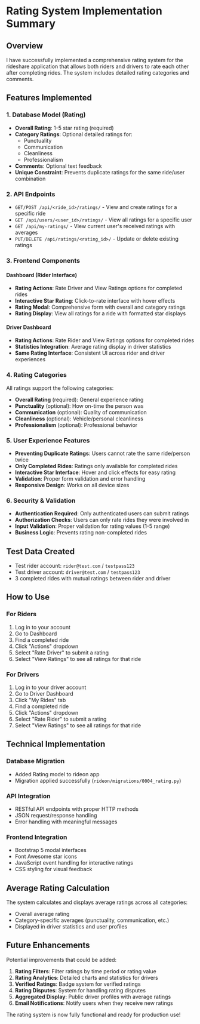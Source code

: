 # Rating System Implementation Summary

## Overview
I have successfully implemented a comprehensive rating system for the rideshare application that allows both riders and drivers to rate each other after completing rides. The system includes detailed rating categories and comments.

## Features Implemented

### 1. Database Model (Rating)
- **Overall Rating**: 1-5 star rating (required)
- **Category Ratings**: Optional detailed ratings for:
  - Punctuality
  - Communication  
  - Cleanliness
  - Professionalism
- **Comments**: Optional text feedback
- **Unique Constraint**: Prevents duplicate ratings for the same ride/user combination

### 2. API Endpoints
- `GET/POST /api/<ride_id>/ratings/` - View and create ratings for a specific ride
- `GET /api/users/<user_id>/ratings/` - View all ratings for a specific user
- `GET /api/my-ratings/` - View current user's received ratings with averages
- `PUT/DELETE /api/ratings/<rating_id>/` - Update or delete existing ratings

### 3. Frontend Components

#### Dashboard (Rider Interface)
- **Rating Actions**: Rate Driver and View Ratings options for completed rides
- **Interactive Star Rating**: Click-to-rate interface with hover effects
- **Rating Modal**: Comprehensive form with overall and category ratings
- **Rating Display**: View all ratings for a ride with formatted star displays

#### Driver Dashboard
- **Rating Actions**: Rate Rider and View Ratings options for completed rides
- **Statistics Integration**: Average rating display in driver statistics
- **Same Rating Interface**: Consistent UI across rider and driver experiences

### 4. Rating Categories
All ratings support the following categories:
- **Overall Rating** (required): General experience rating
- **Punctuality** (optional): How on-time the person was
- **Communication** (optional): Quality of communication
- **Cleanliness** (optional): Vehicle/personal cleanliness
- **Professionalism** (optional): Professional behavior

### 5. User Experience Features
- **Preventing Duplicate Ratings**: Users cannot rate the same ride/person twice
- **Only Completed Rides**: Ratings only available for completed rides
- **Interactive Star Interface**: Hover and click effects for easy rating
- **Validation**: Proper form validation and error handling
- **Responsive Design**: Works on all device sizes

### 6. Security & Validation
- **Authentication Required**: Only authenticated users can submit ratings
- **Authorization Checks**: Users can only rate rides they were involved in
- **Input Validation**: Proper validation for rating values (1-5 range)
- **Business Logic**: Prevents rating non-completed rides

## Test Data Created
- Test rider account: `rider@test.com` / `testpass123`
- Test driver account: `driver@test.com` / `testpass123`
- 3 completed rides with mutual ratings between rider and driver

## How to Use

### For Riders
1. Log in to your account
2. Go to Dashboard
3. Find a completed ride
4. Click "Actions" dropdown
5. Select "Rate Driver" to submit a rating
6. Select "View Ratings" to see all ratings for that ride

### For Drivers
1. Log in to your driver account
2. Go to Driver Dashboard
3. Click "My Rides" tab
4. Find a completed ride
5. Click "Actions" dropdown
6. Select "Rate Rider" to submit a rating
7. Select "View Ratings" to see all ratings for that ride

## Technical Implementation

### Database Migration
- Added Rating model to rideon app
- Migration applied successfully (`rideon/migrations/0004_rating.py`)

### API Integration
- RESTful API endpoints with proper HTTP methods
- JSON request/response handling
- Error handling with meaningful messages

### Frontend Integration
- Bootstrap 5 modal interfaces
- Font Awesome star icons
- JavaScript event handling for interactive ratings
- CSS styling for visual feedback

## Average Rating Calculation
The system calculates and displays average ratings across all categories:
- Overall average rating
- Category-specific averages (punctuality, communication, etc.)
- Displayed in driver statistics and user profiles

## Future Enhancements
Potential improvements that could be added:
1. **Rating Filters**: Filter ratings by time period or rating value
2. **Rating Analytics**: Detailed charts and statistics for drivers
3. **Verified Ratings**: Badge system for verified ratings
4. **Rating Disputes**: System for handling rating disputes
5. **Aggregated Display**: Public driver profiles with average ratings
6. **Email Notifications**: Notify users when they receive new ratings

The rating system is now fully functional and ready for production use!
